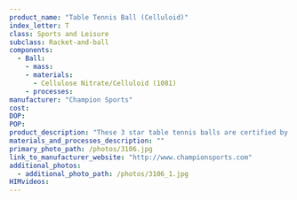 ```yaml
---
product_name: "Table Tennis Ball (Celluloid)"
index_letter: T
class: Sports and Leisure
subclass: Racket-and-ball
components:
  - Ball:
    - mass: 
    - materials:
      - Cellulose Nitrate/Celluloid (1081)
    - processes:
manufacturer: "Champion Sports"
cost: 
DOP: 
POP: 
product_description: "These 3 star table tennis balls are certified by the CTTA for competitive table tennis play. Made of celluloid, the white balls are extremely round and durable. Play your best Ping Pong with these balls."
materials_and_processes_description: ""
primary_photo_path: /photos/3106.jpg
link_to_manufacturer_website: "http://www.championsports.com"
additional_photos:
  - additional_photo_path: /photos/3106_1.jpg
HIMvideos:
---
```

